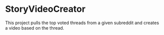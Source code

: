 # StoryVideoCreator
This project pulls the top voted threads from a given subreddit and creates a video based on the thread.
